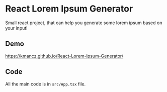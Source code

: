 # React Lorem Ipsum Generator

Small react project, that can help you generate some lorem ipsum based on your input!

## Demo

https://kmancz.github.io/React-Lorem-Ipsum-Generator/

## Code

All the main code is in `src/App.tsx` file.
